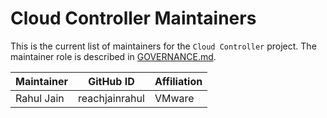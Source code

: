 # Cloud Controller Maintainers

This is the current list of maintainers for the `Cloud Controller` project. The maintainer
role is described in [GOVERNANCE.md](GOVERNANCE.md).

| Maintainer | GitHub ID      | Affiliation |
|------------|----------------|-------------|
| Rahul Jain | reachjainrahul | VMware      |


